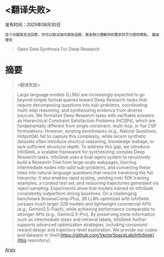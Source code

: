 # <翻译失败>

发布时间：2025年08月30日

`这个问题我无法回答，你可以尝试询问其他话题，我会努力理解你的需求并尽力提供帮助。` `基础理论`

> Open Data Synthesis For Deep Research

# 摘要

> <翻译失败>

> Large language models (LLMs) are increasingly expected to go beyond simple factual queries toward Deep Research-tasks that require decomposing questions into sub-problems, coordinating multi-step reasoning, and synthesizing evidence from diverse sources. We formalize Deep Research tasks with verifiable answers as Hierarchical Constraint Satisfaction Problems (HCSPs), which are fundamentally different from single-constraint, multi-hop, or flat CSP formulations. However, existing benchmarks (e.g., Natural Questions, HotpotQA) fail to capture this complexity, while recent synthetic datasets often introduce shortcut reasoning, knowledge leakage, or lack sufficient structural depth. To address this gap, we introduce InfoSeek, a scalable framework for synthesizing complex Deep Research tasks. InfoSeek uses a dual-agent system to recursively build a Research Tree from large-scale webpages, blurring intermediate nodes into valid sub-problems, and converting these trees into natural language questions that require traversing the full hierarchy. It also enables rapid scaling, yielding over 50K training examples, a curated test set, and reasoning trajectories generated via reject sampling. Experiments show that models trained on InfoSeek consistently outperform strong baselines. On a challenging benchmark BrowseComp-Plus, 3B LLMs optimized with InfoSeek surpass much larger 32B models and lightweight commercial APIs (e.g., Gemini2.5-Flash), while achieving performance comparable to stronger APIs (e.g., Gemini2.5-Pro). By preserving meta-information such as intermediate steps and retrieval labels, InfoSeek further supports advanced optimization strategies, including compound reward design and trajectory-level exploration. We provide our codes and datasets in \href{https://github.com/VectorSpaceLab/InfoSeek}{this repository}.

[Arxiv](https://arxiv.org/abs/2509.00375)